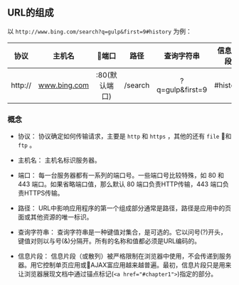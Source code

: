 ## URL的组成

以 `http://www.bing.com/search?q=gulp&first=9#history` 为例：  

| 协议 | 主机名 | 端口 | 路径 | 查询字符串 | 信息片段 |
| :---: | :---: | :---: | :---: | :---: | :---: |
| http:// | www.bing.com | :80(默认端口) | /search | ?q=gulp&first=9 | #history |  

### 概念

* 协议： 协议确定如何传输请求，主要是 `http` 和 `https` ，其他的还有 `file` 和 `ftp` 。

* 主机名： 主机名标识服务器。

* 端口： 每一台服务器都有一系列的端口号。一些端口号比较特殊，如 80 和 443 端口。如果省略端口值，那么默认 80 端口负责HTTP传输，443 端口负责HTTPS传输。

* 路径： URL中影响应用程序的第一个组成部分通常是路径，路径是应用中的页面或其他资源的唯一标识。

* 查询字符串： 查询字符串是一种键值对集合，是可选的。它以问号(?)开头，键值对则以与号(&)分隔开。所有的名称和值都必须是URL编码的。

* 信息片段： 信息片段（或散列）被严格限制在浏览器中使用，不会传递到服务器。用它控制单页应用或AJAX富应用越来越普遍。最初，信息片段只是用来让浏览器展现文档中通过锚点标记(`<a href="#chapter1">`)指定的部分。
